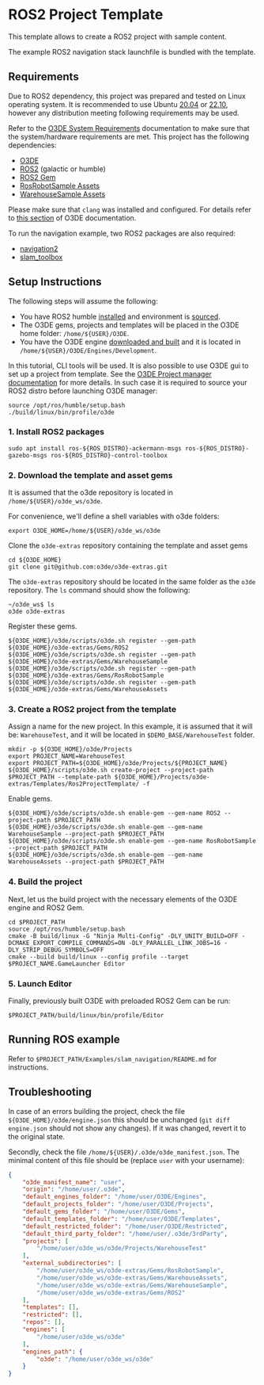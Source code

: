 # ROS2 Project Template

This template allows to create a ROS2 project with sample content. 

The example ROS2 navigation stack launchfile is bundled with the template.

## Requirements

Due to ROS2 dependency, this project was prepared and tested on Linux operating system. It is recommended to use Ubuntu [20.04](https://releases.ubuntu.com/focal) or [22.10](https://releases.ubuntu.com/kinetic), however any distribution meeting following requirements may be used.

Refer to the [O3DE System Requirements](https://www.o3de.org/docs/welcome-guide/requirements/) documentation to make sure that the system/hardware requirements are met. 
This project has the following dependencies:

- [O3DE](https://github.com/o3de/o3de)
- [ROS2](https://www.ros.org/) (galactic or humble)
- [ROS2 Gem](https://github.com/o3de/o3de-extras/tree/development/Gems/ROS2)
- [RosRobotSample Assets](https://github.com/o3de/o3de-extras/tree/development/Gems/RosRobotSample)
- [WarehouseSample Assets](https://github.com/o3de/o3de-extras/tree/development/Gems/WarehouseSample)

Please make sure that `clang` was installed and configured. For details refer to [this section](https://www.o3de.org/docs/welcome-guide/requirements/#linux) of O3DE documentation.

To run the navigation example, two ROS2 packages are also required:
- [navigation2](https://github.com/ros-planning/navigation2)
- [slam_toolbox](https://github.com/SteveMacenski/slam_toolbox)

## Setup Instructions

The following steps will assume the following:

- You have ROS2 humble [installed](https://docs.ros.org/en/humble/Installation.html) and environment is [sourced](https://docs.ros.org/en/humble/Tutorials/Beginner-CLI-Tools/Configuring-ROS2-Environment.html#source-the-setup-files).
- The O3DE gems, projects and templates will be placed in the O3DE home folder: `/home/${USER}/O3DE`.
- You have the O3DE engine [downloaded and built](https://www.o3de.org/docs/welcome-guide/setup/setup-from-github) and it is located in `/home/${USER}/O3DE/Engines/Development`.

In this tutorial, CLI tools will be used. It is also possible to use O3DE gui to set up a project from template. See the [O3DE Project manager documentation](https://www.o3de.org/docs/user-guide/project-config/project-manager/) for more details. In such case it is required to source your ROS2 distro before launching O3DE manager:

```shell
source /opt/ros/humble/setup.bash
./build/linux/bin/profile/o3de
```

### 1. Install ROS2 packages

```shell
sudo apt install ros-${ROS_DISTRO}-ackermann-msgs ros-${ROS_DISTRO}-gazebo-msgs ros-${ROS_DISTRO}-control-toolbox
```

### 2. Download the template and asset gems

It is assumed that the o3de repository is located in `/home/${USER}/o3de_ws/o3de`. 

For convenience, we'll define a shell variables with o3de folders:

```shell
export O3DE_HOME=/home/${USER}/o3de_ws/o3de
```

Clone the `o3de-extras` repository containing the template and asset gems

```shell
cd ${O3DE_HOME}
git clone git@github.com:o3de/o3de-extras.git
```

The `o3de-extras` repository should be located in the same folder as the `o3de` repository. The `ls` command should show the following:

```shell
~/o3de_ws$ ls
o3de o3de-extras
```

Register these gems.

```shell
${O3DE_HOME}/o3de/scripts/o3de.sh register --gem-path ${O3DE_HOME}/o3de-extras/Gems/ROS2
${O3DE_HOME}/o3de/scripts/o3de.sh register --gem-path ${O3DE_HOME}/o3de-extras/Gems/WarehouseSample
${O3DE_HOME}/o3de/scripts/o3de.sh register --gem-path ${O3DE_HOME}/o3de-extras/Gems/RosRobotSample
${O3DE_HOME}/o3de/scripts/o3de.sh register --gem-path ${O3DE_HOME}/o3de-extras/Gems/WarehouseAssets
```

### 3. Create a ROS2 project from the template

Assign a name for the new project. In this example, it is assumed that it will be: `WarehouseTest`, and it will be located in `$DEMO_BASE/WarehouseTest` folder. 

```shell
mkdir -p ${O3DE_HOME}/o3de/Projects
export PROJECT_NAME=WarehouseTest
export PROJECT_PATH=${O3DE_HOME}/o3de/Projects/${PROJECT_NAME}
${O3DE_HOME}/scripts/o3de.sh create-project --project-path $PROJECT_PATH --template-path ${O3DE_HOME}/Projects/o3de-extras/Templates/Ros2ProjectTemplate/ -f 
```

Enable gems.

```shell
${O3DE_HOME}/o3de/scripts/o3de.sh enable-gem --gem-name ROS2 --project-path $PROJECT_PATH
${O3DE_HOME}/o3de/scripts/o3de.sh enable-gem --gem-name WarehouseSample --project-path $PROJECT_PATH
${O3DE_HOME}/o3de/scripts/o3de.sh enable-gem --gem-name RosRobotSample --project-path $PROJECT_PATH
${O3DE_HOME}/o3de/scripts/o3de.sh enable-gem --gem-name WarehouseAssets --project-path $PROJECT_PATH
```

### 4. Build the project

Next, let us the build project with the necessary elements of the O3DE engine and ROS2 Gem.

```shell
cd $PROJECT_PATH
source /opt/ros/humble/setup.bash
cmake -B build/linux -G "Ninja Multi-Config" -DLY_UNITY_BUILD=OFF -DCMAKE_EXPORT_COMPILE_COMMANDS=ON -DLY_PARALLEL_LINK_JOBS=16 -DLY_STRIP_DEBUG_SYMBOLS=OFF
cmake --build build/linux --config profile --target $PROJECT_NAME.GameLauncher Editor
```

### 5. Launch Editor

Finally, previously built O3DE with preloaded ROS2 Gem can be run:

```shell
$PROJECT_PATH/build/linux/bin/profile/Editor
```

## Running ROS example

Refer to `$PROJECT_PATH/Examples/slam_navigation/README.md` for instructions.

## Troubleshooting

In case of an errors building the project, check the file `${O3DE_HOME}/o3de/engine.json` this should be unchanged (`git diff engine.json` should not show any changes). If it was changed, revert it to the original state. 

Secondly, check the file `/home/${USER}/.o3de/o3de_manifest.json`. The minimal content of this file should be (replace `user` with your username):

```json
{
    "o3de_manifest_name": "user",
    "origin": "/home/user/.o3de",
    "default_engines_folder": "/home/user/O3DE/Engines",
    "default_projects_folder": "/home/user/O3DE/Projects",
    "default_gems_folder": "/home/user/O3DE/Gems",
    "default_templates_folder": "/home/user/O3DE/Templates",
    "default_restricted_folder": "/home/user/O3DE/Restricted",
    "default_third_party_folder": "/home/user/.o3de/3rdParty",
    "projects": [
        "/home/user/o3de_ws/o3de/Projects/WarehouseTest"
    ],
    "external_subdirectories": [
        "/home/user/o3de_ws/o3de-extras/Gems/RosRobotSample",
        "/home/user/o3de_ws/o3de-extras/Gems/WarehouseAssets",
        "/home/user/o3de_ws/o3de-extras/Gems/WarehouseSample",
        "/home/user/o3de_ws/o3de-extras/Gems/ROS2"
    ],
    "templates": [],
    "restricted": [],
    "repos": [],
    "engines": [
        "/home/user/o3de_ws/o3de"
    ],
    "engines_path": {
        "o3de": "/home/user/o3de_ws/o3de"
    }
}

```